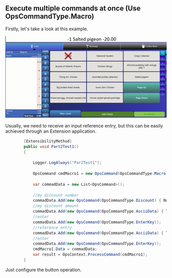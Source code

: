 ## Execute multiple commands at once (Use OpsCommandType.Macro)

Firstly, let's take a look at this example.

![GIF 2023-9-17 21-40-22](./images/GIF2023917214022.gif)

Usually, we need to receive an input reference entry, but this can be easily achieved through an Extension application.

```c#
        [ExtensibilityMethod]
        public void Part2Test1()
        {

            Logger.LogAlways("Par2Test1");

            OpsCommand cmdMacro1 = new OpsCommand(OpsCommandType.Macro);

            var commadData = new List<OpsCommand>();

            //my discount number
            commadData.Add(new OpsCommand(OpsCommandType.Discount) { Number = 1 });
            //my discount amount
            commadData.Add(new OpsCommand(OpsCommandType.AsciiData) { Text = "10.0" });
            //enter
            commadData.Add(new OpsCommand(OpsCommandType.EnterKey));
            //reference entry
            commadData.Add(new OpsCommand(OpsCommandType.AsciiData) { Text = "test reference entry" });
            //enter
            commadData.Add(new OpsCommand(OpsCommandType.EnterKey));
            cmdMacro1.Data = commadData;
            var result = OpsContext.ProcessCommand(cmdMacro1);
        }
```

Just configure the button operation.